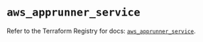 # `aws_apprunner_service`

Refer to the Terraform Registry for docs: [`aws_apprunner_service`](https://registry.terraform.io/providers/hashicorp/aws/5.48.0/docs/resources/apprunner_service).
